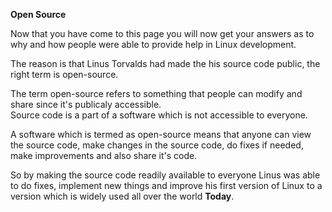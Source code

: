 **Open Source**  

Now that you have come to this page you will now get your answers as to why and how people were able to provide help in Linux development.  

The reason is that Linus Torvalds had made the his source code public, the right term is open-source.  

The term open-source refers to something that people can modify and share since it's publicaly accessible.  
Source code is a part of a software which is not accessible to everyone.  

A software which is termed as open-source means that anyone can view the source code, make changes in the source code, do fixes if needed, make improvements and also share it's code.  

So by making the source code readily available to everyone Linus was able to do fixes, implement new things and improve his first version of Linux to a version which is widely used all over the world **Today**.  
